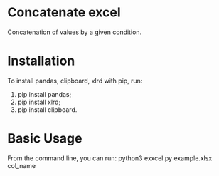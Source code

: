 # Concatenate excel
Concatenation of values by a given condition.

# Installation
To install pandas, clipboard, xlrd  with pip, run:
1. pip install pandas;
2. pip install xlrd;
3. pip install clipboard.

# Basic Usage
From the command line, you can run:
  python3 exxcel.py example.xlsx col_name
